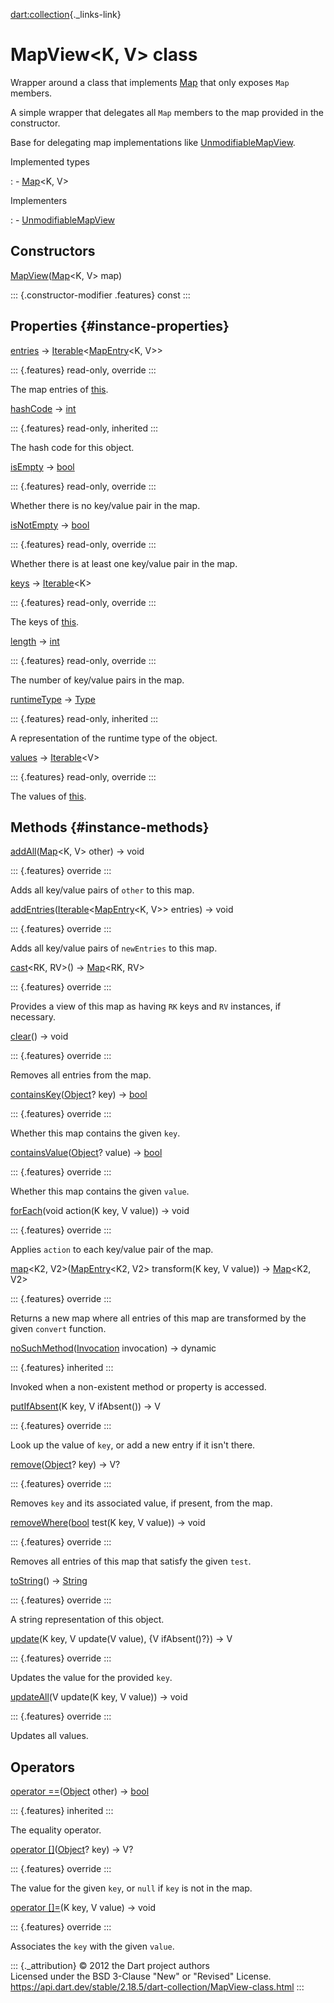 [dart:collection](../dart-collection/dart-collection-library){._links-link}

MapView\<K, V\> class
=====================

Wrapper around a class that implements [Map](../dart-core/map-class)
that only exposes `Map` members.

A simple wrapper that delegates all `Map` members to the map provided in
the constructor.

Base for delegating map implementations like
[UnmodifiableMapView](unmodifiablemapview-class).

Implemented types

:   -   [Map](../dart-core/map-class)\<K, V\>

Implementers

:   -   [UnmodifiableMapView](unmodifiablemapview-class)

Constructors
------------

[MapView](mapview/mapview)([Map](../dart-core/map-class)\<K, V\> map)

::: {.constructor-modifier .features}
const
:::

Properties {#instance-properties}
----------

[entries](mapview/entries) →
[Iterable](../dart-core/iterable-class)\<[MapEntry](../dart-core/mapentry-class)\<K,
V\>\>

::: {.features}
read-only, override
:::

The map entries of [this](mapview-class).

[hashCode](../dart-core/object/hashcode) → [int](../dart-core/int-class)

::: {.features}
read-only, inherited
:::

The hash code for this object.

[isEmpty](mapview/isempty) → [bool](../dart-core/bool-class)

::: {.features}
read-only, override
:::

Whether there is no key/value pair in the map.

[isNotEmpty](mapview/isnotempty) → [bool](../dart-core/bool-class)

::: {.features}
read-only, override
:::

Whether there is at least one key/value pair in the map.

[keys](mapview/keys) → [Iterable](../dart-core/iterable-class)\<K\>

::: {.features}
read-only, override
:::

The keys of [this](mapview-class).

[length](mapview/length) → [int](../dart-core/int-class)

::: {.features}
read-only, override
:::

The number of key/value pairs in the map.

[runtimeType](../dart-core/object/runtimetype) →
[Type](../dart-core/type-class)

::: {.features}
read-only, inherited
:::

A representation of the runtime type of the object.

[values](mapview/values) → [Iterable](../dart-core/iterable-class)\<V\>

::: {.features}
read-only, override
:::

The values of [this](mapview-class).

Methods {#instance-methods}
-------

[addAll](mapview/addall)([Map](../dart-core/map-class)\<K, V\> other) →
void

::: {.features}
override
:::

Adds all key/value pairs of `other` to this map.

[addEntries](mapview/addentries)([Iterable](../dart-core/iterable-class)\<[MapEntry](../dart-core/mapentry-class)\<K,
V\>\> entries) → void

::: {.features}
override
:::

Adds all key/value pairs of `newEntries` to this map.

[cast](mapview/cast)\<RK, RV\>() → [Map](../dart-core/map-class)\<RK,
RV\>

::: {.features}
override
:::

Provides a view of this map as having `RK` keys and `RV` instances, if
necessary.

[clear](mapview/clear)() → void

::: {.features}
override
:::

Removes all entries from the map.

[containsKey](mapview/containskey)([Object](../dart-core/object-class)?
key) → [bool](../dart-core/bool-class)

::: {.features}
override
:::

Whether this map contains the given `key`.

[containsValue](mapview/containsvalue)([Object](../dart-core/object-class)?
value) → [bool](../dart-core/bool-class)

::: {.features}
override
:::

Whether this map contains the given `value`.

[forEach](mapview/foreach)(void action(K key, V value)) → void

::: {.features}
override
:::

Applies `action` to each key/value pair of the map.

[map](mapview/map)\<K2,
V2\>([MapEntry](../dart-core/mapentry-class)\<K2, V2\> transform(K key,
V value)) → [Map](../dart-core/map-class)\<K2, V2\>

::: {.features}
override
:::

Returns a new map where all entries of this map are transformed by the
given `convert` function.

[noSuchMethod](../dart-core/object/nosuchmethod)([Invocation](../dart-core/invocation-class)
invocation) → dynamic

::: {.features}
inherited
:::

Invoked when a non-existent method or property is accessed.

[putIfAbsent](mapview/putifabsent)(K key, V ifAbsent()) → V

::: {.features}
override
:::

Look up the value of `key`, or add a new entry if it isn\'t there.

[remove](mapview/remove)([Object](../dart-core/object-class)? key) → V?

::: {.features}
override
:::

Removes `key` and its associated value, if present, from the map.

[removeWhere](mapview/removewhere)([bool](../dart-core/bool-class)
test(K key, V value)) → void

::: {.features}
override
:::

Removes all entries of this map that satisfy the given `test`.

[toString](mapview/tostring)() → [String](../dart-core/string-class)

::: {.features}
override
:::

A string representation of this object.

[update](mapview/update)(K key, V update(V value), {V ifAbsent()?}) → V

::: {.features}
override
:::

Updates the value for the provided `key`.

[updateAll](mapview/updateall)(V update(K key, V value)) → void

::: {.features}
override
:::

Updates all values.

Operators
---------

[operator
==](../dart-core/object/operator_equals)([Object](../dart-core/object-class)
other) → [bool](../dart-core/bool-class)

::: {.features}
inherited
:::

The equality operator.

[operator
\[\]](mapview/operator_get)([Object](../dart-core/object-class)? key) →
V?

::: {.features}
override
:::

The value for the given `key`, or `null` if `key` is not in the map.

[operator \[\]=](mapview/operator_put)(K key, V value) → void

::: {.features}
override
:::

Associates the `key` with the given `value`.

::: {._attribution}
© 2012 the Dart project authors\
Licensed under the BSD 3-Clause \"New\" or \"Revised\" License.\
<https://api.dart.dev/stable/2.18.5/dart-collection/MapView-class.html>
:::
